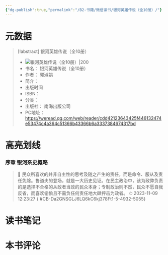 ```yaml
---
{"dg-publish":true,"permalink":"/B2-书籍/微信读书/银河英雄传说（全10册）/"}
---
```


# 元数据
> [!abstract] 银河英雄传说（全10册）
> - ![ 银河英雄传说（全10册）|200](https://res.weread.qq.com/wrepub/CB_Da2GNSGLJ6LQ6kC6kj378Ft1_parsecover)
> - 书名： 银河英雄传说（全10册）
> - 作者： 郭淑娟
> - 简介： 
> - 出版时间 
> - ISBN： 
> - 分类： 
> - 出版社： 南海出版公司
> - PC地址：https://weread.qq.com/web/reader/cdd42123643425f446132474e53474c4a364c51366b43366b6a3337384674317bd

# 高亮划线

### 序章 银河系史概略

> 📌 民众所喜欢的并非自主性的思考及随之产生的责任，而是命令、服从及责任免除。鲁道夫的登场，就是一大历史见证。在民主政治中，该为政弊负责的是选择不合格的从政者当政的民众本身；专制政治则不然，民众不愿自我反省，而喜欢偷偷且不需负任何责任地大肆抨击为政者。 
> ⏱ 2023-11-09 12:23:27
{ #CB-Da2GNSGLJ6LQ6kC6kj378Ft1-5-4932-5055}


# 读书笔记

# 本书评论
